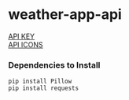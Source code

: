 # weather-app-api

<a href = 'https://openweathermap.org/' target="_blank">API KEY</a><br/>
<a href = 'https://openweathermap.org/weather-conditions/' target="_blank">API ICONS</a>

<h3>Dependencies to Install</h3>

`pip install Pillow`<br/>
`pip install requests`
